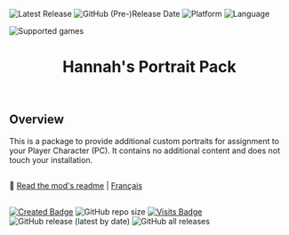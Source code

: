 ![Latest Release](https://img.shields.io/github/v/release/Gibberlings3/Hannahs_Portrait_Pack?include_prereleases&color=blue)<a name="top" id="top"> </a>
![GitHub (Pre-)Release Date](https://img.shields.io/github/release-date-pre/Gibberlings3/Hannahs_Portrait_Pack?color=gold)
![Platform](https://img.shields.io/static/v1?label=platform&message=windows%20%7C%20macOS%20%7C%20linux%20%7C%20Project%20Infinity&color=informational)
![Language](https://img.shields.io/static/v1?label=language&message=English%20%7C%20French&color=limegreen)

![Supported games](https://img.shields.io/static/v1?label=supported%20games&message=BG%20%7C%20Tutu%20%7C%20BGII%20%7C%20BGT%20%7C%20BG%3AEE%20%7C%20SoD%20%7C%20BG2%3AEE%20%7C%20EET%20%7C%20IWD%20%7C%20%20%7C%20IWD%3AEE%20%7C%20IWD2&color=dodgerblue)


<div align="center"><h1></a>Hannah's Portrait Pack</h1>

</div><br>

## 

## Overview

This is a package to provide additional custom portraits for assignment to your Player Character (PC). It contains no additional content and does not touch your installation. 

## 

:page_facing_up: [Read the mod's readme](https://gibberlings3.github.io/Documentation/readmes/readme-hannah_portraits.html) | [Français](https://gibberlings3.github.io/Documentation/readmes/readme-hannah_portraits-french.html)

## 

[![Created Badge](https://badges.pufler.dev/created/Gibberlings3/Hannahs_Portrait_Pack?style=plastic&label=Created)](https://badges.pufler.dev)
![GitHub repo size](https://img.shields.io/github/repo-size/Gibberlings3/Hannahs_Portrait_Pack?style=plastic&label=repo%20size)
[![Visits Badge](https://badges.pufler.dev/visits/Gibberlings3/Hannahs_Portrait_Pack?color=cyan&style=plastic&label=Visits)](https://badges.pufler.dev)
![GitHub release (latest by date)](https://img.shields.io/github/downloads/Gibberlings3/Hannahs_Portrait_Pack/latest/total?color=gold&label=downloads%20latest%20release&style=plastic)
![GitHub all releases](https://img.shields.io/github/downloads/Gibberlings3/Hannahs_Portrait_Pack/total?label=out%20of&color=yellow&style=plastic)
